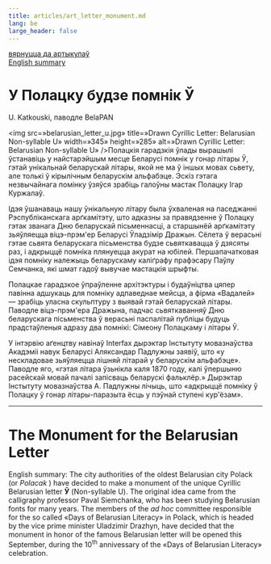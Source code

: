 ```yaml
---
title: articles/art_letter_monument.md 
lang: be
large_header: false
---
```




<a href=»articles_by.html»>вярнуцца да артыкулаў</a><br />
<a href=»#english»>English summary</a>

<h1 id=»у-полацку-будзе-помнік-ў»>У Полацку будзе помнік Ў</h1>

U. Katkouski, паводле BelaPAN


<img src=»belarusian_letter_u.jpg» title=»Drawn Cyrillic Letter: Belarusian Non-syllable U» width=»345» height=»285» alt=»Drawn Cyrillic Letter: Belarusian Non-syllable U» />Полацкія гарадзкія ўлады вырашылі ўстанавіць у найстарэйшым месце Беларусі помнік у гонар літары Ў, гэтай унікальнай беларускай літары, якой не ма ў іншых мовах сьвету, але толькі ў кірылічным беларускім альфабэце. Эскіз гэтага незвычайнага помінку ўзяўся зрабіць галоўны мастак Полацку Ігар Куржалаў.


Ідэя ўшанаваць нашу ўнікальную літару была ўхваленая на паседжанні Рэспубліканскага арґкамітэту, што адказны за правядзенне ў Полацку гэтак званага Дню беларускай пісьменнасці, а старшынёй арґкамітэту зьяўляецца віцэ-прэм'ер Беларусі Ўладзімір Дражын. Сёлета ў верасьні гэтае сьвята беларускага пісьменства будзе сьвяткавацца ў дзясяты раз, і адкрыццё помніка плянуецца акурат на юбілей. Першапачатковая ідэя помніку належыць беларускаму каліґрафу прафэсару Паўлу Семчанка, які шмат гадоў вывучае мастацкія шрыфты.


Полацкае гарадзкое ўпраўленне архітэктуры і будаўніцтва цяпер павінна адшукаць для помніку адпаведнае мейсца, а фірма «Вадалей» — зрабіць уласна скульптуру з выявай гэтай беларускай літары. Паводле віцэ-прэм'ера Дражына, падчас сьвяткаванняў Дню беларускага пісьменства ў верасьні паспалітай публіцы будуць прадстаўленыя адразу два помнікі: Сімеону Полацкаму і літары Ў.


У інтэрвію аґенцтву навінаў Interfax дырэктар Інстытуту мовазнаўства Акадэміі навук Беларусі Аляксандар Падлужны заявіў, што «у нескладовае зьяўляецца лішняй літарай у беларускім альфабэце». Паводле яго, «гэтая літара ўзьнікла каля 1870 году, калі ўпершыню расейскай мовай пачалі запісваць беларускі фальклёр.» Дырэктар Інстытуту мовазнаўства А. Падлужны лічыць, што «адкрыццё помніку ў Полацку ў гонар літары-паразыта ёсць у пэўнай ступені кур'ёзам».

<hr />
<span id=»english»></span>
<h1 id=»the-monument-for-the-belarusian-letter»>The Monument for the Belarusian Letter</h1>

English summary: The city authorities of the oldest Belarusian city Polack (or  *Polacak* ) have decided to make a monument of the unique Cyrillic Belarusian letter <strong>Ў</strong> (Non-syllable U). The original idea came from the calligraphy professor Paval Siemchanka, who has been studying Belarusian fonts for many years. The members of the  *ad hoc*  committee responsible for the so called «Days of Belarusian Literacy» in Polack, which is headed by the vice prime minister Uladzimir Drazhyn, have decided that the monument in honor of the famous Belarusian letter will be opened this September, during the 10<sup>th</sup> annivessary of the «Days of Belarusian Literacy» celebration.

